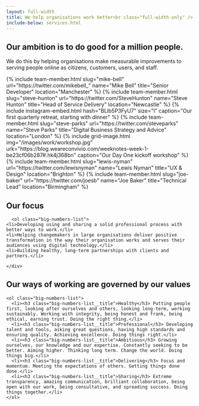 ```yaml
---
layout: full-width
title: We help organisations work better<br class="full-width-only" /> for people
include-below: services.html
---
```


<div class="content-container content-container--wide content-container--top">
  <h2 class="sub-heading">Our ambition is to do good for a million people.</h2>

  <p class="intro-copy spacing-top">We do this by helping organisations make measurable improvements to serving people online as citizens, customers, users, and staff.</p>

  <div class="team-grid spacing-top">
    {% include team-member.html slug="mike-bell" url="https://twitter.com/mikebell_" name="Mike Bell" title="Senior Developer" location="Manchester" %}
    {% include team-member.html slug="steve-hunton" url="https://twitter.com/SteveHunton" name="Steve Hunton" title="Head of Service Delivery" location="Newcastle" %}
    {% include instagram-embed.html hash="BLib5P3FyU7" size="l" caption="Our first quarterly retreat, starting with dinner" %}
    {% include team-member.html slug="steve-parks" url="https://twitter.com/steveparks" name="Steve Parks" title="Digital Business Strategy and Advice" location="London" %}
    {% include grid-image.html img="/images/work/workshop.jpg" urk="https://blog.weareconvivio.com/weeknotes-week-1-be23cf06b287#.hk4j368bn" caption="Our Day One kickoff workshop" %}
    {% include team-member.html slug="lewis-nyman" url="https://twitter.com/lewisnyman" name="Lewis Nyman" title="UX & Design" location="Brighton" %}
    {% include team-member.html slug="joe-baker" url="https://twitter.com/joesb" name="Joe Baker" title="Technical Lead" location="Birmingham" %}
  </div>
</div>

<div class="cheese-wedge cheese-wedge--rajah cheese-wedge--align-left">
  <div class="cheese-wedge__inner">
    <div class="cheese-wedge__copy">
      <h2 class="site-heading">Our focus</h2>

      <ol class="big-numbers-list">
    <li>Developing using and sharing a solid professional process with better ways to work.</li>
    <li>Helping changemakers in large organisations deliver positive transformation in the way their organisation works and serves their audiences using digital technology.</li>
    <li>Building healthy, long-term partnerships with clients and partners.</li>
  </ol>

    </div>
  </div>
</div>

<div class="cheese-wedge cheese-wedge--aquamarine cheese-wedge--right">
  <div class="cheese-wedge__inner">
  <div class="cheese-wedge__copy">
    <h2 class="site-heading">Our ways of working are governed by our values</h2>

    <ol class="big-numbers-list">
      <li><h3 class="big-numbers-list__title">Healthy</h3> Putting people first, looking after ourselves and others, looking long-term, working sustainably. Working with integrity, being honest and frank, being ethical, earning trust. Doing the right thing.</li>
      <li><h3 class="big-numbers-list__title">Professional</h3> Developing talent and tools, asking great questions, having high standards and ensuring quality. Achieving excellence. Doing things right.</li>
      <li><h3 class="big-numbers-list__title">Ambitious</h3> Growing ourselves, our knowledge and our expertise. Constantly seeking to be better. Aiming higher. Thinking long term. Change the world. Doing things big.</li>
      <li><h3 class="big-numbers-list__title">Delivering</h3> Focus and momentum. Meeting the expectations of others. Getting things done done.</li>
      <li><h3 class="big-numbers-list__title">Sharing</h3> Extreme transparency, amazing communication, brilliant collaboration, being open with our work, being consultative, and spreading success. Doing things together.</li>
    </ol>
  </div>
  </div>
</div>

